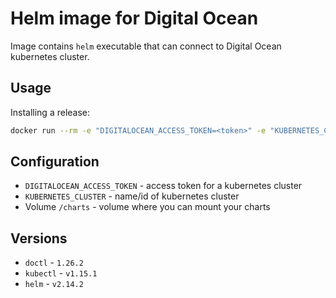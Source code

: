 Helm image for Digital Ocean
============================

Image contains `helm` executable that can connect to Digital Ocean kubernetes cluster.

## Usage

Installing a release:

```bash
docker run --rm -e "DIGITALOCEAN_ACCESS_TOKEN=<token>" -e "KUBERNETES_CLUSTER=kube-default" -v ./helm/application:/charts dimasmith/digital-ocean-helm-agent install /charts
```

## Configuration

* `DIGITALOCEAN_ACCESS_TOKEN` - access token for a kubernetes cluster
* `KUBERNETES_CLUSTER` - name/id of kubernetes cluster
* Volume `/charts` - volume where you can mount your charts

## Versions

* `doctl` - `1.26.2`
* `kubectl` - `v1.15.1`
* `helm` - `v2.14.2`
